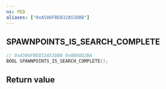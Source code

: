 ```yaml
---
ns: PED
aliases: ["0xA586FBEB32A53DBB"]
---
```

## SPAWNPOINTS_IS_SEARCH_COMPLETE

```c
// 0xA586FBEB32A53DBB 0x0B60D2BA
BOOL SPAWNPOINTS_IS_SEARCH_COMPLETE();
```

## Return value
